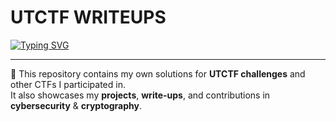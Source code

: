# UTCTF WRITEUPS
  

[![Typing SVG](https://readme-typing-svg.herokuapp.com?size=24&duration=4000&color=00FF00&lines=Cybersecurity+Student;CTF+Player+%7C+Crypto+Enthusiast;Pentesting+%26+Exploit+Development)](https://git.io/typing-svg)

---

📂 This repository contains my own solutions for **UTCTF challenges** and other CTFs I participated in.  
It also showcases my **projects**, **write-ups**, and contributions in **cybersecurity** & **cryptography**.
